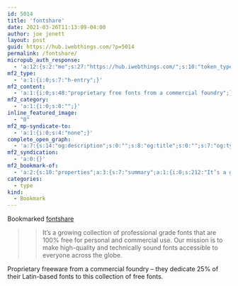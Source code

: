 ```yaml
---
id: 5014
title: 'fontshare'
date: 2021-03-26T11:13:09-04:00
author: joe jenett
layout: post
guid: https://hub.iwebthings.com/?p=5014
permalink: /fontshare/
micropub_auth_response:
  - 'a:12:{s:2:"me";s:27:"https://hub.iwebthings.com/";s:10:"token_type";s:6:"Bearer";s:4:"uuid";s:36:"409bd254-7804-4471-a3f6-04013030cfe8";s:5:"scope";s:20:"create delete update";s:9:"issued_by";s:54:"https://hub.iwebthings.com/wp-json/indieauth/1.0/token";s:9:"client_id";s:20:"https://omnibear.com";s:11:"client_name";s:8:"Omnibear";s:11:"client_icon";s:29:"https://omnibear.com/logo.svg";s:9:"issued_at";i:1616770966;s:4:"user";i:1;s:13:"last_accessed";i:1616771165;s:7:"last_ip";s:14:"76.112.130.179";}'
mf2_type:
  - 'a:1:{i:0;s:7:"h-entry";}'
mf2_content:
  - 'a:1:{i:0;s:48:"proprietary free fonts from a commercial foundry";}'
mf2_category:
  - 'a:1:{i:0;s:0:"";}'
inline_featured_image:
  - "0"
mf2_mp-syndicate-to:
  - 'a:1:{i:0;s:4:"none";}'
complete_open_graph:
  - 'a:7:{s:14:"og:description";s:0:"";s:8:"og:title";s:0:"";s:7:"og:type";s:0:"";s:12:"twitter:card";s:7:"summary";s:15:"twitter:creator";s:0:"";s:19:"twitter:description";s:0:"";s:8:"og:image";s:0:"";}'
mf2_syndication:
  - 'a:0:{}'
mf2_bookmark-of:
  - 'a:2:{s:10:"properties";a:3:{s:7:"summary";a:1:{i:0;s:212:"It’s a growing collection of professional grade fonts that are 100% free for personal and commercial use. Our mission is to make high-quality and technically sound fonts accessible to everyone across the globe.";}s:4:"name";a:1:{i:0;s:9:"fontshare";}s:3:"url";a:1:{i:0;s:26:"https://www.fontshare.com/";}}s:4:"type";s:4:"cite";}'
categories:
  - type
kind:
  - Bookmark
---
```

Bookmarked [fontshare](https://www.fontshare.com/)<!-- excerpt-end --> 
> 
> > It’s a growing collection of professional grade fonts that are 100% free for personal and commercial use. Our mission is to make high-quality and technically sound fonts accessible to everyone across the globe.

Proprietary freeware from a commercial foundry – they dedicate 25% of their Latin-based fonts to this collection of free fonts.